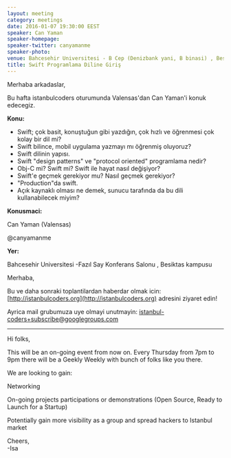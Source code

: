 ```yaml
---
layout: meeting
category: meetings
date: 2016-01-07 19:30:00 EEST
speaker: Can Yaman
speaker-homepage: 
speaker-twitter: canyamanme
speaker-photo: 
venue: Bahcesehir Universitesi - B Cep (Denizbank yani, B binasi) , Besiktas kampusu 
title: Swift Programlama Diline Giriş
---
```

Merhaba arkadaslar,

Bu hafta istanbulcoders oturumunda Valensas'dan Can Yaman'i konuk edecegiz.

**Konu:**

* Swift; çok basit, konuştuğun gibi yazdığın, çok hızlı ve öğrenmesi çok kolay bir dil mi?
* Swift bilince, mobil uygulama yazmayı mı öğrenmiş oluyoruz?
* Swift dilinin yapısı.
* Swift "design patterns" ve "protocol oriented" programlama nedir?
* Obj-C mi? Swift mi? Swift ile hayat nasıl değişiyor?
* Swift'e geçmek gerekiyor mu? Nasıl geçmek gerekiyor?
* "Production"da swift.
* Açık kaynaklı olması ne demek, sunucu tarafında da bu dili kullanabilecek miyim?

**Konusmaci:**

Can Yaman (Valensas)

@canyamanme

**Yer:**

Bahcesehir Universitesi -Fazıl Say Konferans Salonu , Besiktas kampusu

Merhaba,

Bu ve daha sonraki toplantilardan haberdar olmak icin: [](http://istanbulcoders.org/)[http://istanbulcoders.org](http://istanbulcoders.org) adresini ziyaret edin!

Ayrica mail grubumuza uye olmayi unutmayin: <a>istanbul-coders+subscribe@googlegroups.com</a>

----

Hi folks,

This will be an on-going event from now on. Every Thursday from 7pm to 9pm there will be a Geekly Weekly with bunch of folks like you there.

We are looking to gain:

Networking

On-going projects participations or demonstrations (Open Source, Ready to Launch for a Startup)

Potentially gain more visibility as a group and spread hackers to Istanbul market

Cheers,  
-Isa

